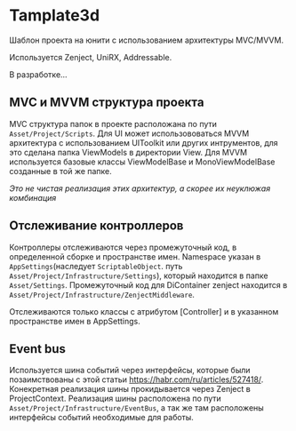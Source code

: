 # Tamplate3d
Шаблон проекта на юнити с использованием архитектуры MVC/MVVM.

Используется Zenject, UniRX, Addressable.

В разработке...

## MVC и MVVM структура проекта
MVC структура папок в проекте расположана по пути `Asset/Project/Scripts`. Для UI может использововаться MVVM архитектура с использованием UIToolkit или других интрументов, для это сделана папка ViewModels в директории View. Для MVVM используется базовые классы ViewModelBase и MonoViewModelBase созданные в той же папке. 

*Это не чистая реализация этих архитектур, а скорее их неуклюжая комбинация*

## Отслеживание контроллеров
Контроллеры отслеживаются через промежуточный код, в определенной сборке и пространстве имен. Namespace указан в `AppSettings`(наследует `ScriptableObject`. путь `Asset/Project/Infrastructure/Settings`), который находится в папке `Asset/Settings`.
Промежуточный код для DiContainer zenject находится в `Asset/Project/Infrastructure/ZenjectMiddleware`.

Отслеживаются только классы с атрибутом [Controller] и в указанном пространстве имен в AppSettings.

## Event bus
Используется шина событий через интерфейсы, которые были позаимствованы с этой статьи https://habr.com/ru/articles/527418/.
Конекретная реализация шины прокидывается через Zenject в ProjectContext.
Реализация шины расположена по пути `Asset/Project/Infrastructure/EventBus`, а так же там расположены интерфейсы событий необходимые для работы.

